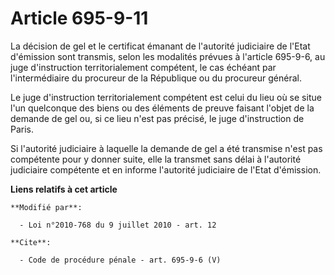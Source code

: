 # Article 695-9-11

La décision de gel et le certificat émanant de l'autorité judiciaire de l'Etat d'émission sont transmis, selon les modalités
prévues à l'article 695-9-6, au juge d'instruction territorialement compétent, le cas échéant par l'intermédiaire du
procureur de la République ou du procureur général. 

Le juge d'instruction territorialement compétent est celui du lieu où se situe l'un quelconque des biens ou des éléments de
preuve faisant l'objet de la demande de gel ou, si ce lieu n'est pas précisé, le juge d'instruction de Paris. 

Si l'autorité judiciaire à laquelle la demande de gel a été transmise n'est pas compétente pour y donner suite, elle la
transmet sans délai à l'autorité judiciaire compétente et en informe l'autorité judiciaire de l'Etat d'émission.

**Liens relatifs à cet article**

	**Modifié par**:

	  - Loi n°2010-768 du 9 juillet 2010 - art. 12

	**Cite**:

	  - Code de procédure pénale - art. 695-9-6 (V)
